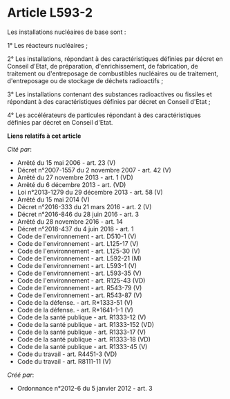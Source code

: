 # Article L593-2

Les installations nucléaires de base sont : 

1° Les réacteurs nucléaires ; 

2° Les installations, répondant à des caractéristiques définies par décret en Conseil d'Etat, de préparation,
d'enrichissement, de fabrication, de traitement ou d'entreposage de combustibles nucléaires ou de traitement, d'entreposage
ou de stockage de déchets radioactifs ; 

3° Les installations contenant des substances radioactives ou fissiles et répondant à des caractéristiques définies par
décret en Conseil d'Etat ; 

4° Les accélérateurs de particules répondant à des caractéristiques définies par décret en Conseil d'Etat.

**Liens relatifs à cet article**

_Cité par_:

  - Arrêté du 15 mai 2006 - art. 23 (V)
  - Décret n°2007-1557 du 2 novembre 2007 - art. 42 (V)
  - Arrêté du 27 novembre 2013 - art. 1 (VD)
  - Arrêté du 6 décembre 2013 - art. (VD)
  - Loi n°2013-1279 du 29 décembre 2013 - art. 58 (V)
  - Arrêté du 15 mai 2014 (V)
  - Décret n°2016-333 du 21 mars 2016 - art. 2 (V)
  - Décret n°2016-846 du 28 juin 2016 - art. 3
  - Arrêté du 28 novembre 2016 - art. 14
  - Décret n°2018-437 du 4 juin 2018 - art. 1
  - Code de l'environnement - art. D510-1 (V)
  - Code de l'environnement - art. L125-17 (V)
  - Code de l'environnement - art. L125-30 (V)
  - Code de l'environnement - art. L592-21 (M)
  - Code de l'environnement - art. L593-1 (V)
  - Code de l'environnement - art. L593-35 (V)
  - Code de l'environnement - art. R125-43 (VD)
  - Code de l'environnement - art. R543-79 (V)
  - Code de l'environnement - art. R543-87 (V)
  - Code de la défense. - art. R*1333-51 (V)
  - Code de la défense. - art. R*1641-1-1 (V)
  - Code de la santé publique - art. R1333-12 (V)
  - Code de la santé publique - art. R1333-152 (VD)
  - Code de la santé publique - art. R1333-17 (V)
  - Code de la santé publique - art. R1333-18 (VD)
  - Code de la santé publique - art. R1333-45 (V)
  - Code du travail - art. R4451-3 (VD)
  - Code du travail - art. R8111-11 (V)

_Créé par_:

  - Ordonnance n°2012-6 du 5 janvier 2012 - art. 3
